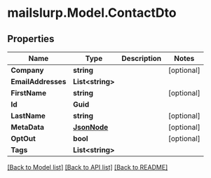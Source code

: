 # mailslurp.Model.ContactDto
## Properties

Name | Type | Description | Notes
------------ | ------------- | ------------- | -------------
**Company** | **string** |  | [optional] 
**EmailAddresses** | **List&lt;string&gt;** |  | 
**FirstName** | **string** |  | [optional] 
**Id** | **Guid** |  | 
**LastName** | **string** |  | [optional] 
**MetaData** | [**JsonNode**](JsonNode.md) |  | [optional] 
**OptOut** | **bool** |  | [optional] 
**Tags** | **List&lt;string&gt;** |  | 

[[Back to Model list]](../README.md#documentation-for-models) [[Back to API list]](../README.md#documentation-for-api-endpoints) [[Back to README]](../README.md)


